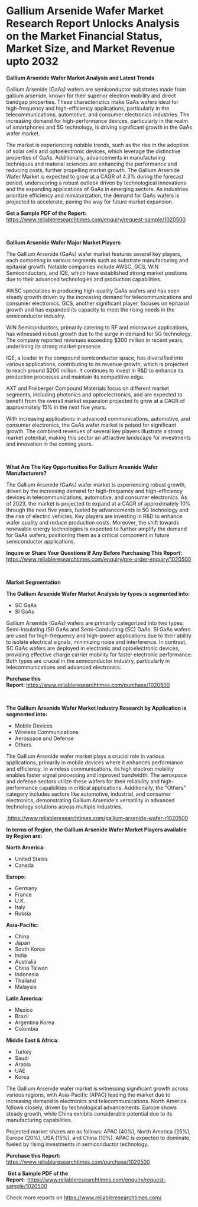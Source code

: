 <p><h1>Gallium Arsenide Wafer Market Research Report Unlocks Analysis on the Market Financial Status, Market Size, and Market Revenue upto 2032</h1></p><p><strong>Gallium Arsenide Wafer Market Analysis and Latest Trends</strong></p>
<p><p>Gallium Arsenide (GaAs) wafers are semiconductor substrates made from gallium arsenide, known for their superior electron mobility and direct bandgap properties. These characteristics make GaAs wafers ideal for high-frequency and high-efficiency applications, particularly in the telecommunications, automotive, and consumer electronics industries. The increasing demand for high-performance devices, particularly in the realm of smartphones and 5G technology, is driving significant growth in the GaAs wafer market.</p><p>The market is experiencing notable trends, such as the rise in the adoption of solar cells and optoelectronic devices, which leverage the distinctive properties of GaAs. Additionally, advancements in manufacturing techniques and material sciences are enhancing the performance and reducing costs, further propelling market growth. The Gallium Arsenide Wafer Market is expected to grow at a CAGR of 4.3% during the forecast period, underscoring a robust outlook driven by technological innovations and the expanding applications of GaAs in emerging sectors. As industries prioritize efficiency and miniaturization, the demand for GaAs wafers is projected to accelerate, paving the way for future market expansion.</p></p>
<p><strong>Get a Sample PDF of the Report:&nbsp;</strong> <a href="https://www.reliableresearchtimes.com/enquiry/request-sample/1020500?utm_campaign=2627&utm_medium=2&utm_source=Github&utm_content=ia&utm_term=06042025&utm_id=gallium-arsenide-wafer">https://www.reliableresearchtimes.com/enquiry/request-sample/1020500</a></p>
<p>&nbsp;</p>
<p><strong>Gallium Arsenide Wafer Major Market Players</strong></p>
<p><p>The Gallium Arsenide (GaAs) wafer market features several key players, each competing in various segments such as substrate manufacturing and epitaxial growth. Notable companies include AWSC, GCS, WIN Semiconductors, and IQE, which have established strong market positions due to their advanced technologies and production capabilities. </p><p>AWSC specializes in producing high-quality GaAs wafers and has seen steady growth driven by the increasing demand for telecommunications and consumer electronics. GCS, another significant player, focuses on epitaxial growth and has expanded its capacity to meet the rising needs in the semiconductor industry.</p><p>WIN Semiconductors, primarily catering to RF and microwave applications, has witnessed robust growth due to the surge in demand for 5G technology. The company reported revenues exceeding $300 million in recent years, underlining its strong market presence. </p><p>IQE, a leader in the compound semiconductor space, has diversified into various applications, contributing to its revenue growth, which is projected to reach around $200 million. It continues to invest in R&D to enhance its production processes and maintain its competitive edge.</p><p>AXT and Freiberger Compound Materials focus on different market segments, including photonics and optoelectronics, and are expected to benefit from the overall market expansion projected to grow at a CAGR of approximately 15% in the next five years. </p><p>With increasing applications in advanced communications, automotive, and consumer electronics, the GaAs wafer market is poised for significant growth. The combined revenues of several key players illustrate a strong market potential, making this sector an attractive landscape for investments and innovation in the coming years.</p></p>
<p>&nbsp;</p>
<p><strong>What Are The Key Opportunities For Gallium Arsenide Wafer Manufacturers?</strong></p>
<p><p>The Gallium Arsenide (GaAs) wafer market is experiencing robust growth, driven by the increasing demand for high-frequency and high-efficiency devices in telecommunications, automotive, and consumer electronics. As of 2023, the market is projected to expand at a CAGR of approximately 10% through the next five years, fueled by advancements in 5G technology and the rise of electric vehicles. Key players are investing in R&D to enhance wafer quality and reduce production costs. Moreover, the shift towards renewable energy technologies is expected to further amplify the demand for GaAs wafers, positioning them as a critical component in future semiconductor applications.</p></p>
<p><strong>Inquire or Share Your Questions If Any Before Purchasing This Report:</strong> <a href="https://www.reliableresearchtimes.com/enquiry/pre-order-enquiry/1020500?utm_campaign=2627&utm_medium=2&utm_source=Github&utm_content=ia&utm_term=06042025&utm_id=gallium-arsenide-wafer">https://www.reliableresearchtimes.com/enquiry/pre-order-enquiry/1020500</a></p>
<p>&nbsp;</p>
<p><strong>Market Segmentation</strong></p>
<p><strong>The Gallium Arsenide Wafer Market Analysis by types is segmented into:</strong></p>
<p><ul><li>SC GaAs</li><li>SI GaAs</li></ul></p>
<p><p>Gallium Arsenide (GaAs) wafers are primarily categorized into two types: Semi-Insulating (SI) GaAs and Semi-Conducting (SC) GaAs. SI GaAs wafers are used for high-frequency and high-power applications due to their ability to isolate electrical signals, minimizing noise and interference. In contrast, SC GaAs wafers are deployed in electronic and optoelectronic devices, providing effective charge carrier mobility for faster electronic performance. Both types are crucial in the semiconductor industry, particularly in telecommunications and advanced electronics.</p></p>
<p><strong>Purchase this Report:&nbsp;</strong><a href="https://www.reliableresearchtimes.com/purchase/1020500?utm_campaign=2627&utm_medium=2&utm_source=Github&utm_content=ia&utm_term=06042025&utm_id=gallium-arsenide-wafer">https://www.reliableresearchtimes.com/purchase/1020500</a></p>
<p>&nbsp;</p>
<p><strong>The Gallium Arsenide Wafer Market Industry Research by Application is segmented into:</strong></p>
<p><ul><li>Mobile Devices</li><li>Wireless Communications</li><li>Aerospace and Defense</li><li>Others</li></ul></p>
<p><p>The Gallium Arsenide wafer market plays a crucial role in various applications, primarily in mobile devices where it enhances performance and efficiency. In wireless communications, its high electron mobility enables faster signal processing and improved bandwidth. The aerospace and defense sectors utilize these wafers for their reliability and high-performance capabilities in critical applications. Additionally, the "Others" category includes sectors like automotive, industrial, and consumer electronics, demonstrating Gallium Arsenide's versatility in advanced technology solutions across multiple industries.</p></p>
<p><a href="https://www.reliableresearchtimes.com/gallium-arsenide-wafer-r1020500?utm_campaign=2627&utm_medium=2&utm_source=Github&utm_content=ia&utm_term=06042025&utm_id=gallium-arsenide-wafer">&nbsp;https://www.reliableresearchtimes.com/gallium-arsenide-wafer-r1020500</a></p>
<p><strong>In terms of Region, the Gallium Arsenide Wafer Market Players available by Region are:</strong></p>
<p>
    <p> <strong> North America: </strong>
        <ul>
            <li>United States</li>
            <li>Canada</li>
        </ul>
        </p> 
    <p> <strong> Europe: </strong>
        <ul>
            <li>Germany</li>
            <li>France</li>
            <li>U.K.</li>
            <li>Italy</li>
            <li>Russia</li>
        </ul>
        </p> 
    <p> <strong> Asia-Pacific: </strong>
        <ul>
            <li>China</li>
            <li>Japan</li>
            <li>South Korea</li>
            <li>India</li>
            <li>Australia</li>
            <li>China Taiwan</li>
            <li>Indonesia</li>
            <li>Thailand</li>
            <li>Malaysia</li>
        </ul>
        </p> 
    <p> <strong> Latin America: </strong>
        <ul>
            <li>Mexico</li>
            <li>Brazil</li>
            <li>Argentina Korea</li>
            <li>Colombia</li>
        </ul>
        </p> 
    <p> <strong> Middle East & Africa: </strong>
        <ul>
            <li>Turkey</li>
            <li>Saudi</li>
            <li>Arabia</li>
            <li>UAE</li>
            <li>Korea</li>
        </ul>
    </p>
    </p>
<p><p>The Gallium Arsenide wafer market is witnessing significant growth across various regions, with Asia-Pacific (APAC) leading the market due to increasing demand in electronics and telecommunications. North America follows closely, driven by technological advancements. Europe shows steady growth, while China exhibits considerable potential due to its manufacturing capabilities. </p><p>Projected market shares are as follows: APAC (40%), North America (25%), Europe (20%), USA (15%), and China (10%). APAC is expected to dominate, fueled by rising investments in semiconductor technology.</p></p>
<p><strong>Purchase this Report: </strong><a href="https://www.reliableresearchtimes.com/purchase/1020500?utm_campaign=2627&utm_medium=2&utm_source=Github&utm_content=ia&utm_term=06042025&utm_id=gallium-arsenide-wafer">https://www.reliableresearchtimes.com/purchase/1020500</a></p>
<p>&nbsp;<strong>Get a Sample PDF of the Report:&nbsp;&nbsp;</strong><a href="https://www.reliableresearchtimes.com/enquiry/request-sample/1020500?utm_campaign=2627&utm_medium=2&utm_source=Github&utm_content=ia&utm_term=06042025&utm_id=gallium-arsenide-wafer">https://www.reliableresearchtimes.com/enquiry/request-sample/1020500</a></p>
<p><strong></strong></p>
<p>Check more reports on <a href="https://www.reliableresearchtimes.com/?utm_campaign=2627&utm_medium=2&utm_source=Github&utm_content=ia&utm_term=06042025&utm_id=gallium-arsenide-wafer">https://www.reliableresearchtimes.com/</a></p>